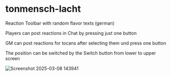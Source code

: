 # tonmensch-lacht
Reaction Toolbar with random flavor texts (german)

Players can post reactions in Chat by pressing just one button

GM can post reactions for tocans after selecting them und press one button

The position can be switched by the Switch button from lower to upper screen

![Screenshot 2025-03-08 143941](https://github.com/user-attachments/assets/1846dcfd-fba1-40c4-abee-780d6c6aca59)
